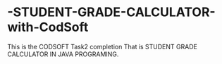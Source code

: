 # -STUDENT-GRADE-CALCULATOR-with-CodSoft
This is the CODSOFT Task2 completion That is  STUDENT GRADE CALCULATOR IN JAVA PROGRAMING.

